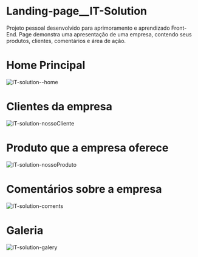 # Landing-page__IT-Solution
Projeto pessoal desenvolvido para aprimoramento e aprendizado Front-End. Page demonstra uma apresentação de uma empresa, contendo seus produtos, clientes, comentários e área de ação.

##
<h1>Home Principal</h1>

![IT-solution--home](https://user-images.githubusercontent.com/91755560/153123768-44e38a52-44bc-474e-8248-f594538f7c20.png)


##
<h1>Clientes da empresa</h1>

![IT-solution-nossoCliente](https://user-images.githubusercontent.com/91755560/153123770-4184737b-a85a-4cc3-9cd8-b7890f12c0c0.png)


##
<h1>Produto que a empresa oferece</h1>

![IT-solution-nossoProduto](https://user-images.githubusercontent.com/91755560/153123771-b9c6035a-e774-41bc-8733-e318677fb912.png)


##
<h1>Comentários sobre a empresa</h1>

![IT-solution-coments](https://user-images.githubusercontent.com/91755560/153123763-67fb5d6a-8c1e-4581-aa69-bd8a4505169d.png)


##
<h1>Galeria</h1>

![IT-solution-galery](https://user-images.githubusercontent.com/91755560/153123766-aacf0e70-aecb-43b4-8b05-12f61fc982ca.png)

